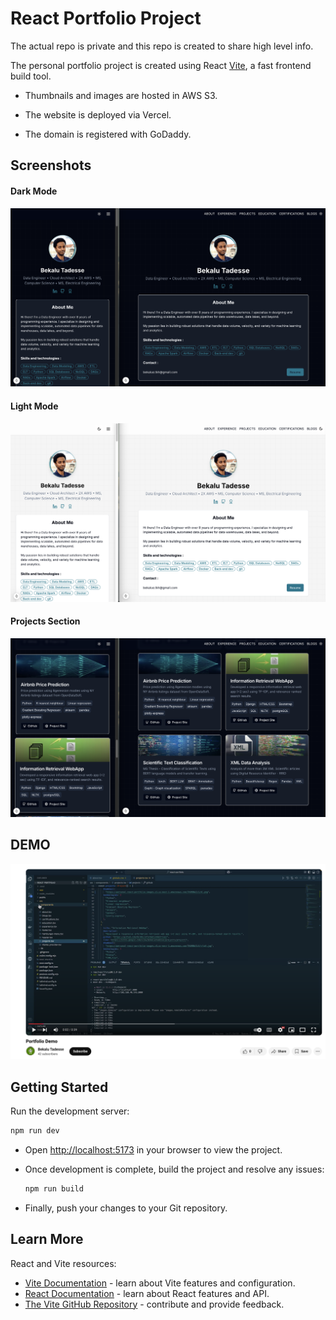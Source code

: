 # React Portfolio Project

The actual repo is private and this repo is created to share high level info.

The personal portfolio project is created using React [Vite](https://vitejs.dev/), a fast frontend build tool.

- Thumbnails and images are hosted in AWS S3.

- The website is deployed via Vercel.

- The domain is registered with GoDaddy.

## Screenshots

#### Dark Mode

![DarkMode](screenshots/dark.png)

#### Light Mode

![LightMode](screenshots/light.png)

#### Projects Section

![ProjectsSection](screenshots/proj.png)

## DEMO

[![Watch the video](screenshots/demo.png)](https://youtu.be/a3HQ_dvjFVI)

## Getting Started

Run the development server:

```bash
npm run dev
```

- Open [http://localhost:5173](http://localhost:5173) in your browser to view the project.
- Once development is complete, build the project and resolve any issues:

  ```bash
  npm run build
  ```

- Finally, push your changes to your Git repository.

## Learn More

React and Vite resources:

- [Vite Documentation](https://vitejs.dev/guide/) - learn about Vite features and configuration.
- [React Documentation](https://react.dev/) - learn about React features and API.
- [The Vite GitHub Repository](https://github.com/vitejs/vite) - contribute and provide feedback.
